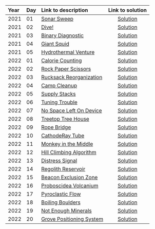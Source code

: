 | Year | Day | Link to description | Link to solution
|:---|:---|:---|:---:|
| 2021 | 01 | [Sonar Sweep](https://adventofcode.com/2021/day/1) | [Solution](https://github.com/versenyi98/programming-contests/tree/master/Advent%20of%20Code/2021/Day%2001%20-%20Sonar%20Sweep)|
| 2021 | 02 | [Dive!](https://adventofcode.com/2021/day/2) | [Solution](https://github.com/versenyi98/programming-contests/tree/master/Advent%20of%20Code/2021/Day%2002%20-%20Dive%21)|
| 2021 | 03 | [Binary Diagnostic](https://adventofcode.com/2021/day/3) | [Solution](https://github.com/versenyi98/programming-contests/tree/master/Advent%20of%20Code/2021/Day%2003%20-%20Binary%20Diagnostic)|
| 2021 | 04 | [Giant Squid](https://adventofcode.com/2021/day/4) | [Solution](https://github.com/versenyi98/programming-contests/tree/master/Advent%20of%20Code/2021/Day%2004%20-%20Giant%20Squid)|
| 2021 | 05 | [Hydrothermal Venture](https://adventofcode.com/2021/day/5) | [Solution](https://github.com/versenyi98/programming-contests/tree/master/Advent%20of%20Code/2021/Day%2005%20-%20Hydrothermal%20Venture)|
| 2022 | 01 | [Calorie Counting](https://adventofcode.com/2022/day/1) | [Solution](https://github.com/versenyi98/programming-contests/tree/master/Advent%20of%20Code/2022/Day%2001%20-%20Calorie%20Counting)|
| 2022 | 02 | [Rock Paper Scissors](https://adventofcode.com/2022/day/2) | [Solution](https://github.com/versenyi98/programming-contests/tree/master/Advent%20of%20Code/2022/Day%2002%20-%20Rock%20Paper%20Scissors)|
| 2022 | 03 | [Rucksack Reorganization](https://adventofcode.com/2022/day/3) | [Solution](https://github.com/versenyi98/programming-contests/tree/master/Advent%20of%20Code/2022/Day%2003%20-%20Rucksack%20Reorganization)|
| 2022 | 04 | [Camp Cleanup](https://adventofcode.com/2022/day/4) | [Solution](https://github.com/versenyi98/programming-contests/tree/master/Advent%20of%20Code/2022/Day%2004%20-%20Camp%20Cleanup)|
| 2022 | 05 | [Supply Stacks](https://adventofcode.com/2022/day/5) | [Solution](https://github.com/versenyi98/programming-contests/tree/master/Advent%20of%20Code/2022/Day%2005%20-%20Supply%20Stacks)|
| 2022 | 06 | [Tuning Trouble](https://adventofcode.com/2022/day/6) | [Solution](https://github.com/versenyi98/programming-contests/tree/master/Advent%20of%20Code/2022/Day%2006%20-%20Tuning%20Trouble)|
| 2022 | 07 | [No Space Left On Device](https://adventofcode.com/2022/day/7) | [Solution](https://github.com/versenyi98/programming-contests/tree/master/Advent%20of%20Code/2022/Day%2007%20-%20No%20Space%20Left%20On%20Device)|
| 2022 | 08 | [Treetop Tree House](https://adventofcode.com/2022/day/8) | [Solution](https://github.com/versenyi98/programming-contests/tree/master/Advent%20of%20Code/2022/Day%2008%20-%20Treetop%20Tree%20House)|
| 2022 | 09 | [Rope Bridge](https://adventofcode.com/2022/day/9) | [Solution](https://github.com/versenyi98/programming-contests/tree/master/Advent%20of%20Code/2022/Day%2009%20-%20Rope%20Bridge)|
| 2022 | 10 | [CathodeRay Tube](https://adventofcode.com/2022/day/10) | [Solution](https://github.com/versenyi98/programming-contests/tree/master/Advent%20of%20Code/2022/Day%2010%20-%20CathodeRay%20Tube)|
| 2022 | 11 | [Monkey in the Middle](https://adventofcode.com/2022/day/11) | [Solution](https://github.com/versenyi98/programming-contests/tree/master/Advent%20of%20Code/2022/Day%2011%20-%20Monkey%20in%20the%20Middle)|
| 2022 | 12 | [Hill Climbing Algorithm](https://adventofcode.com/2022/day/12) | [Solution](https://github.com/versenyi98/programming-contests/tree/master/Advent%20of%20Code/2022/Day%2012%20-%20Hill%20Climbing%20Algorithm)|
| 2022 | 13 | [Distress Signal](https://adventofcode.com/2022/day/13) | [Solution](https://github.com/versenyi98/programming-contests/tree/master/Advent%20of%20Code/2022/Day%2013%20-%20Distress%20Signal)|
| 2022 | 14 | [Regolith Reservoir](https://adventofcode.com/2022/day/14) | [Solution](https://github.com/versenyi98/programming-contests/tree/master/Advent%20of%20Code/2022/Day%2014%20-%20Regolith%20Reservoir)|
| 2022 | 15 | [Beacon Exclusion Zone](https://adventofcode.com/2022/day/15) | [Solution](https://github.com/versenyi98/programming-contests/tree/master/Advent%20of%20Code/2022/Day%2015%20-%20Beacon%20Exclusion%20Zone)|
| 2022 | 16 | [Proboscidea Volcanium](https://adventofcode.com/2022/day/16) | [Solution](https://github.com/versenyi98/programming-contests/tree/master/Advent%20of%20Code/2022/Day%2016%20-%20Proboscidea%20Volcanium)|
| 2022 | 17 | [Pyroclastic Flow](https://adventofcode.com/2022/day/17) | [Solution](https://github.com/versenyi98/programming-contests/tree/master/Advent%20of%20Code/2022/Day%2017%20-%20Pyroclastic%20Flow)|
| 2022 | 18 | [Boiling Boulders](https://adventofcode.com/2022/day/18) | [Solution](https://github.com/versenyi98/programming-contests/tree/master/Advent%20of%20Code/2022/Day%2018%20-%20Boiling%20Boulders)|
| 2022 | 19 | [Not Enough Minerals](https://adventofcode.com/2022/day/19) | [Solution](https://github.com/versenyi98/programming-contests/tree/master/Advent%20of%20Code/2022/Day%2019%20-%20Not%20Enough%20Minerals)|
| 2022 | 20 | [Grove Positioning System](https://adventofcode.com/2022/day/20) | [Solution](https://github.com/versenyi98/programming-contests/tree/master/Advent%20of%20Code/2022/Day%2020%20-%20Grove%20Positioning%20System)|
